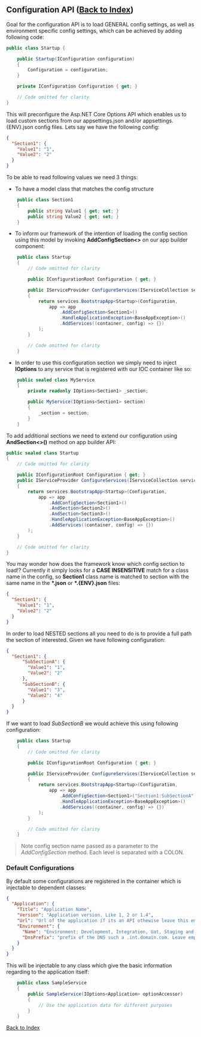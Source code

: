 ## Configuration API ([Back to Index](https://github.com/icgam/ICG.DotNetCore.Framework))

Goal for the configuration API is to load GENERAL config settings, as well as environment specific config settings, which can be achieved by adding following code:

```csharp
public class Startup {

    public Startup(IConfiguration configuration)
    {
        Configuration = configuration;
    }

    private IConfiguration Configuration { get; }

    // Code omitted for clarity
}
```

This will preconfigure the Asp.NET Core Options API which enables us to load custom sections from our appsettings.json and/or appsettings.{ENV}.json config files. Lets say we have the following config:

```json
{
  "Section1": {
    "Value1": "1",
    "Value2": "2"
  }
}
```

To be able to read following values we need 3 things:

* To have a model class that matches the config structure
    
```csharp
    public class Section1
    {
        public string Value1 { get; set; }
        public string Value2 { get; set; }
    }
```

* To inform our framework of the intention of loading the config section using this model by invoking **AddConfigSection<>** on our app builder component:

```csharp
    public class Startup
    {
        // Code omitted for clarity

        public IConfigurationRoot Configuration { get; }

        public IServiceProvider ConfigureServices(IServiceCollection services)
        {
            return services.BootstrapApp<Startup>(Configuration,
                app => app
                    .AddConfigSection<Section1>()
                    .HandleApplicationException<BaseAppException>()
                    .AddServices((container, config) => {})
            );
        }

        // Code omitted for clarity
    }
```

* In order to use this configuration section we simply need to inject **IOptions<Section1>** to any service that is registered with our IOC container like so:

```csharp
    public sealed class MyService
    {
        private readonly IOptions<Section1> _section;

        public MyService(IOptions<Section1> section)
        {
            _section = section;
        }
    }
```

To add additional sections we need to extend our configuration using **AndSection<>()** method on app builder API:

```csharp
public sealed class Startup
{
    // Code omitted for clarity

    public IConfigurationRoot Configuration { get; }
    public IServiceProvider ConfigureServices(IServiceCollection services)
    {
        return services.BootstrapApp<Startup>(Configuration,
            app => app
                .AddConfigSection<Section1>()
                .AndSection<Section2>()
                .AndSection<Section3>()
                .HandleApplicationException<BaseAppException>()
                .AddServices((container, config) => {})
        );
    }

    // Code omitted for clarity
}
```

You may wonder how does the framework know which config section to load!? Currently it simply looks for a **CASE INSENSITIVE** match for a class name in the config, so **Section1** class name is matched to section with the same name in the **\*.json** or **\*.{ENV}.json** files:

```json
{
  "Section1": {
    "Value1": "1",
    "Value2": "2"
  }
}
```

In order to load NESTED sections all you need to do is to provide a full path the section of interested. Given we have following configuration:

```json
{
  "Section1": {
      "SubSectionA": {
        "Value1": "1",
        "Value2": "2"
      },
      "SubSectionB": {
        "Value1": "3",
        "Value2": "4"
      }
  }
}
```

If we want to load *SubSectionB* we would achieve this using following configuration:

```csharp
    public class Startup
    {
        // Code omitted for clarity

        public IConfigurationRoot Configuration { get; }

        public IServiceProvider ConfigureServices(IServiceCollection services)
        {
            return services.BootstrapApp<Startup>(Configuration,
                app => app
                    .AddConfigSection<Section1>("Section1:SubSectionA")
                    .HandleApplicationException<BaseAppException>()
                    .AddServices((container, config) => {})
            );
        }

        // Code omitted for clarity
    }
```

> Note config section name passed as a parameter to the *AddConfigSection* method. Each level is separated with a COLON.

### Default Configurations
By default some configurations are registered in the container which is injectable to dependent classes:

```json
{
  "Application": {
    "Title": "Application Name",
    "Version": "Application version. Like 1, 2 or 1.4",
    "Url": "Url of the application if its an API othewise leave this empty",
    "Environment": {
      "Name": "Environment: Development, Integration, Uat, Staging and Production", 
      "DnsPrefix": "prefix of the DNS such a .int.domain.com. Leave empty if its not an API"
    }
  }
}
```

This will be injectable to any class which give the basic information regarding to the application itself:

```csharp
    public class SampleService
    {
        public SampleService(IOptions<Application> optionAccessor) 
        {
            // Use the application data for different purposes
        }
    }
```


[Back to Index](https://github.com/icgam/ICG.DotNetCore.Framework)